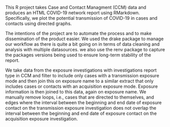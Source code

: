 This R project takes Case and Contact Managment (CCM) data and produces an HTML COVID-19 network report using RMarkdown. Specifically, we plot the potential transmission of COVID-19 in cases and contacts using directed graphs.

The intentions of the project are to automate the process and to make dissemination of the product easier. We used the drake package to manage our workflow as there is quite a bit going on in terms of data cleaning and analysis with multiple datasources. we also use the renv package to capture the packages versions being used to ensure long-term stability of the report.

We take data from the exposure investigations with investigations report type in CCM and filter to include only cases with a transmission exposure mode and then join this on exposure name to a similar extract that only includes cases or contacts with an acquisition exposure mode. Exposure information is then joined to this data, again on exposure name. We manually remove loops, i.e., cases that are directed to themselves, and edges where the interval between the beginning and end date of exposure contact on the transmission exposure investigation does not overlap the interval between the beginning and end date of exposure contact on the acquisition exposure investigation.
